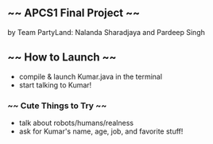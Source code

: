 ~~ APCS1 Final Project ~~
------------------------------------
by Team PartyLand: Nalanda Sharadjaya and Pardeep Singh

~~ How to Launch ~~
-----------------------------
* compile & launch Kumar.java in the terminal
* start talking to Kumar!

### ~~ Cute Things to Try ~~
* talk about robots/humans/realness
* ask for Kumar's name, age, job, and favorite stuff!